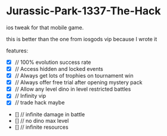 # Jurassic-Park-1337-The-Hack
ios tweak for that mobile game. 

this is better than the one from iosgods vip because I wrote it 

features:

- [x] // 100% evolution success rate
- [x] // Access hidden and locked events
- [x] // Always get lots of trophies on tournament win
- [x] // Always offer free trial after opening mystery pack
- [x] // Allow any level dino in level restricted battles
- [x] // Infinity vip
- [x] // trade hack maybe
- [] // infinite damage in battle
- [] // no dino max level
- [] // infinite resources
